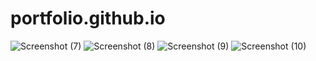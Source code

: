 # portfolio.github.io
![Screenshot (7)](https://user-images.githubusercontent.com/114296841/196490914-3419786b-011f-4ba4-915f-f083e782dd6e.png)
![Screenshot (8)](https://user-images.githubusercontent.com/114296841/196490930-316c8a2a-6daf-41c7-9b64-fe853b5ff2b9.png)
![Screenshot (9)](https://user-images.githubusercontent.com/114296841/196490950-b12d09cf-465f-48a8-bc24-8b6b6ad9f822.png)
![Screenshot (10)](https://user-images.githubusercontent.com/114296841/196491003-8c34ff29-199b-4bc4-bb73-1f4be4d12835.png)
